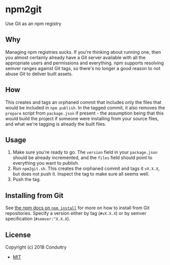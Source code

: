 # npm2git

 Use Git as an npm registry

## Why

Managing npm registries sucks. If you're thinking about running one, then you almost certainly already have a Git server available with all the appropriate users and permissions and everything. npm supports resolving semver ranges against Git tags, so there's no longer a good reason to not abuse Git to deliver built assets.

## How

This creates and tags an orphaned commit that includes only the files that would be included in `npm publish`. In the tagged commit, it also removes the `prepare` script from `package.json` if present - the assumption being that this would build the project if someone were installing from your source files, and what we're tagging is already the built files.

## Usage

1. Make sure you're ready to go. The `version` field in your `package.json` should be already incremented, and the `files` field should point to everything you want to publish.
1. Run `npm2git.sh`. This creates the orphaned commit and tags it `vX.X.X`, but does not push it. Inspect the tag to make sure all seems well.
1. Push the tag.

## Installing from Git

See [the npm docs on `npm install`](https://docs.npmjs.com/cli/install) for more on how to install from Git repositories. Specify a version either by tag (`#vX.X.X`) or by semver specification (`#semver:^X.X.X`).

## License

Copyright (c) 2018 Conduitry

- [MIT](LICENSE)
